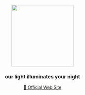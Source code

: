 <p align="center">
    <img src="https://cdn.lunaiz.com/lunaiz_logo/logo-d.svg" align="center" width="200px">
</p>

<link href="
https://cdn.jsdelivr.net/npm/product-sans-webfont@1.0.0/GoogleSans.min.css
" rel="preload">
<link rel="preload" href="https://lunaiz.com/css/style.css" />


<h3 align="center">our light illuminates your night</h3>

<p align="center">
    <a href="https://lunaiz.com" target="_blank">🔗 Official Web Site</a>
</p>
